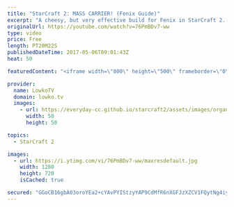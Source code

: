 ```yaml
---
title: "StarCraft 2: MASS CARRIER! (Fenix Guide)"
excerpt: "A cheesy, but very effective build for Fenix in StarCraft 2. Subscribe for more videos: http://lowko.tv/youtube My \"standard\" Fenix build: https://goo.gl/G6ArYc  While in most games I will get a wide variety of units, while leveling up Fenix I quickly found out a few very powerful strategies. This is"
originalUrl: https://youtube.com/watch?v=76PmBDv7-ww
type: video
price: Free
length: PT20M22S
publishedDateTime: 2017-05-06T09:01:43Z
heat: 50

featuredContent: "<iframe width=\"800\" height=\"500\" frameborder=\"0\" src=\"https://www.youtube.com/embed/76PmBDv7-ww\" allow=\"accelerometer; autoplay; encrypted-media; gyroscope; picture-in-picture\" allowfullscreen></iframe>"

provider:
  name: LowkoTV
  domain: lowko.tv
  images:
    - url: https://everyday-cc.github.io/starcraft2/assets/images/organizations/lowko.tv-50x50.jpg
      width: 50
      height: 50

topics:
  - StarCraft 2

images:
  - url: https://i.ytimg.com/vi/76PmBDv7-ww/maxresdefault.jpg
    width: 1280
    height: 720
    isCached: true

secured: "GGoCB16gbA03oroYEa2+cYAvPYIStzyYAP9CdMfR6nXGFJzXZCV1FQytNg4iyUGQwVc6M3OPFuBiyRYIxDipBd5fPpcut/ALqh3O+ZY0Tr6wnral9s/qOU975+cNALx9vIPT68GtyZ5wMnXxgMCxr1mHyqbrJ4XWDYAQGMJZhTUN4i5fcRkKu/uOsKA4euMbaZLEFrle/JX33LNThqcSoB+v5gb5DgN3JBH9ETIzxRIg0Jdpi4LX22dCcls8es0g53aeTuZ+7hGOv3IxI7CmdEGDFIeT/zk8qAcAphn1fUDq+JAstU551UYzcW7PB4u+WHtIEaxwUEJJVHoBRmTIgnzkKWxv4Gp3A9bGNROzJUr40jmvR+xJT12Mb9KUOS7CTSs+gUZvGFExAkHU40r/ny+TZrmgoPt7ly9SVX6b+qu2gbOhpNbDGHtSL0kVw2db;ERxgGTx3AJ/5u/diH0jEGg=="
---
```


